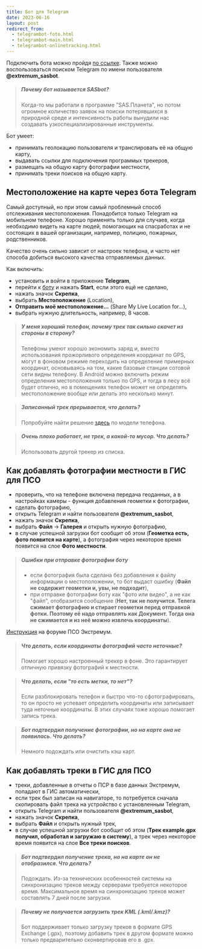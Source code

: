 ```yaml
---
title: Бот для Telegram
date: 2023-06-16
layout: post
redirect_from:
  - telegrambot-foto.html
  - telegrambot-main.html
  - telegrambot-onlinetracking.html
---
```


Подключить бота можно пройдя [по ссылке](https://t.me/@extremum_sasbot). Также можно воспользоваться поиском Telegram по имени пользователя **@extremum_sasbot**.

> ##### Почему бот называется **SASbot**?
> Когда-то мы работали в программе "SAS.Планета", но потом огромное количество заявок на поиски потерявшихся в природной среде и интенсивность работы вынудили нас создавать узкоспециализированные инструменты.

Бот умеет:
- принимать геолокацию пользователя и транслировать её на общую карту,
- выдавать ссылки для подключения программых трекеров,
- размещать на общую карту фотографии местности,
- принимать треки поисков на общую карту.

## Местоположение на карте через бота Telegram
Самый доступный, но при этом самый проблемный способ отслеживания местоположения. Понадобится только Telegram на мобильном телефоне. Хорошо применять только для случаев, когда необходимо видеть на карте людей, помогающих на спасработах и не состоящих в вашей организации, например, полицию, пожарных, родственников.

Качество очень сильно зависит от настроек телефона, и часто нет способа добиться высокого качества отправляемых данных.

Как включить:
- установить и войти в приложение **Telegram**,
- перейти к [боту](https://t.me/@extremum_sasbot) и нажать **Start**, если этого ещё не сделано,
- нажать значок **Скрепка**,
- выбрать **Местоположение** (Location),
- **Отправить моё местоположение...** (Share My Live Location for...),
- выбрать нужную длительность, например, 8 часов.

> ##### У меня хороший телефон, почему трек так сильно скачет из стороны в сторону?
> Телефоны умеют хорошо экономить заряд и, вместо использования прожорливого определения координат по GPS, могут в фоновом режиме переходить на определение примерных координат, основываясь на том, какие базовые станции сотовой сети видны телефону. В Android можно включить режим определения местоположения только по GPS, и тогда в лесу всё будет отлично, но в помещениях телефон может не определять местоположение вообще или делать это несколько минут.

> ##### Записанный трек прерывается, что делать?
> Попробуйте найти решение [здесь](https://dontkillmyapp.com) по модели телефона.
  
> ##### Очень плохо работает, не трек, а какой-то мусор. Что делать?
> Использовать другой трекер из списка.

## Как добавлять фотографии местности в ГИС для ПСО
- проверить, что на телефоне включена передача геоданных, а в настройках камеры - функция добавления геометки к фотографии,
- сделать фотографию,
- открыть Telegram и найти пользователя **@extremum_sasbot**,
- нажать значок **Скрепка**,
- выбрать **Файл** -> **Галерея** и открыть нужную фотографию,
- в случае успешной загрузки бот сообщит об этом (**Геометка есть, фото появится на карте**), а фотография через некоторое время появится на слое **Фото местности**.

> ##### Ошибки при отправке фотографии боту
> - если фотография была сделана без добавления к файлу информации о местоположении, то бот выдаст ошибку (**Файл не содержит геометки и, увы, не подходит**),
> - при отправке фотографии боту как "фото или видео", а не как "файл", отобразится сообщение (**Нет, так не получится. Телега сжимает фотографию и стирает геометки перед отправкой фотки. Поэтому её надо отправлять как Документ. Тогда она не сжимается и из неё можно извлечь координаты**).

[Инструкция](http://forum.extremum.org/viewtopic.php?f=6&t=24782) на форуме ПСО Экстремум.

> ##### Что делать, если координаты фотографий часто неточные?
> Помогает хорошо настроенный трекер в фоне. Это гарантирует отличную привязку фотографий к местности.

> ##### Что делать, если "то есть метки, то нет"?
> Если разблокировать телефон и быстро что-то сфотографировать, то он просто не успевает определить координаты или записывает туда неточные координаты. В этих случаях тоже хорошо помогает запись трека.

> ##### Бот подтвердил получение фотографии, но на карте она не появилась. Что делать?
> Немного подождать или очистить кэш карт.

## Как добавлять треки в ГИС для ПСО
- треки, добавленные в отчеты о ПСР в базе данных Экстремум, попадают в ГИС автоматически,
- если трек был записан на навигаторе, то потребуется сначала скопировать файл трека на устройство с установленным Telegram,
- открыть Telegram и найти пользователя **@extremum_sasbot**,
- нажать значок **Скрепка**,
- выбрать **Файл** и открыть нужный трек,
- в случае успешной загрузки бот сообщит об этом (**Трек example.gpx получил, обработал и загружаю в систему**), а трек через некоторое время появится на слое **Все треки поисков**.

> ##### Бот подтвердил получение трека, но на карте он не отобразился. Что делать?
> Подождать. Из-за технических особенностей системы на синхронизацию треков между серверами требуется некоторое время. Максимальное время на синхронизацию треков может составлять 7 дней после загрузки.

> ##### Почему не получается загрузить трек KML (.kml/.kmz)?
> Бот поддерживает только загрузку треков в формате GPS Exchange (.gpx), поэтому добавить трек в другом формате можно только предварительно сконвертировав его в .gpx.
